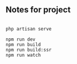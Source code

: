 ## Notes for project

```shell

php artisan serve

npm run dev
npm run build
npm run build:ssr
npm run watch

```
